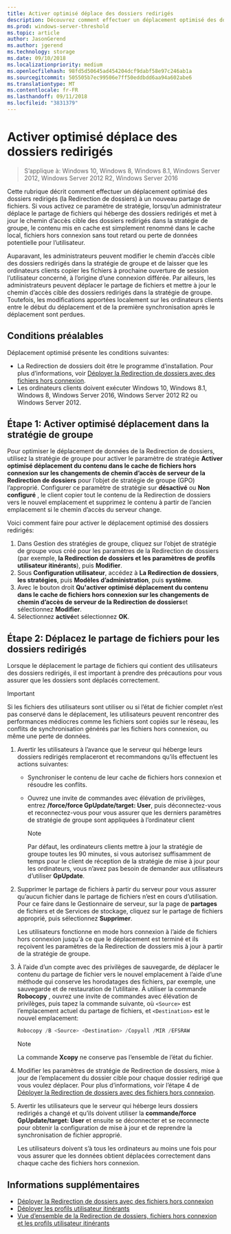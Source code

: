 ```yaml
---
title: Activer optimisé déplace des dossiers redirigés
description: Découvrez comment effectuer un déplacement optimisé des dossiers redirigés vers un nouveau partage de fichiers.
ms.prod: windows-server-threshold
ms.topic: article
author: JasonGerend
ms.author: jgerend
ms.technology: storage
ms.date: 09/10/2018
ms.localizationpriority: medium
ms.openlocfilehash: 98fd5d50645ad454204dcf9dabf58e97c246ab1a
ms.sourcegitcommit: 505505b7ec99506e7ff50eddbdd6aa94a602abe6
ms.translationtype: MT
ms.contentlocale: fr-FR
ms.lasthandoff: 09/11/2018
ms.locfileid: "3831379"
---
```

# Activer optimisé déplace des dossiers redirigés

>S’applique à: Windows 10, Windows 8, Windows 8.1, Windows Server 2012, Windows Server 2012 R2, Windows Server 2016

Cette rubrique décrit comment effectuer un déplacement optimisé des dossiers redirigés (la Redirection de dossiers) à un nouveau partage de fichiers. Si vous activez ce paramètre de stratégie, lorsqu’un administrateur déplace le partage de fichiers qui héberge des dossiers redirigés et met à jour le chemin d’accès cible des dossiers redirigés dans la stratégie de groupe, le contenu mis en cache est simplement renommé dans le cache local, fichiers hors connexion sans tout retard ou perte de données potentielle pour l’utilisateur.

Auparavant, les administrateurs peuvent modifier le chemin d’accès cible des dossiers redirigés dans la stratégie de groupe et de laisser que les ordinateurs clients copier les fichiers à prochaine ouverture de session l’utilisateur concerné, à l’origine d’une connexion différée. Par ailleurs, les administrateurs peuvent déplacer le partage de fichiers et mettre à jour le chemin d’accès cible des dossiers redirigés dans la stratégie de groupe. Toutefois, les modifications apportées localement sur les ordinateurs clients entre le début du déplacement et de la première synchronisation après le déplacement sont perdues.

## Conditions préalables

Déplacement optimisé présente les conditions suivantes:

- La Redirection de dossiers doit être le programme d’installation. Pour plus d’informations, voir [Déployer la Redirection de dossiers avec des fichiers hors connexion](deploy-folder-redirection.md).
- Les ordinateurs clients doivent exécuter Windows 10, Windows 8.1, Windows 8, Windows Server 2016, Windows Server 2012 R2 ou Windows Server 2012.

## Étape 1: Activer optimisé déplacement dans la stratégie de groupe

Pour optimiser le déplacement de données de la Redirection de dossiers, utilisez la stratégie de groupe pour activer le paramètre de stratégie **Activer optimisé déplacement du contenu dans le cache de fichiers hors connexion sur les changements de chemin d’accès de serveur de la Redirection de dossiers** pour l’objet de stratégie de groupe (GPO) l’approprié. Configurer ce paramètre de stratégie sur **désactivé** ou **Non configuré** , le client copier tout le contenu de la Redirection de dossiers vers le nouvel emplacement et supprimez le contenu à partir de l’ancien emplacement si le chemin d’accès du serveur change.

Voici comment faire pour activer le déplacement optimisé des dossiers redirigés:

1. Dans Gestion des stratégies de groupe, cliquez sur l’objet de stratégie de groupe vous créé pour les paramètres de la Redirection de dossiers (par exemple, **la Redirection de dossiers et les paramètres de profils utilisateur itinérants**), puis **Modifier**.
2. Sous **Configuration utilisateur**, accédez à **La Redirection de dossiers**, **les stratégies**, puis **Modèles d’administration**, puis **système**.
3. Avec le bouton droit **Qu'activer optimisé déplacement du contenu dans le cache de fichiers hors connexion sur les changements de chemin d’accès de serveur de la Redirection de dossiers**et sélectionnez **Modifier**.
4. Sélectionnez **activé**et sélectionnez **OK**.

## Étape 2: Déplacez le partage de fichiers pour les dossiers redirigés

Lorsque le déplacement le partage de fichiers qui contient des utilisateurs des dossiers redirigés, il est important à prendre des précautions pour vous assurer que les dossiers sont déplacés correctement.

>[!IMPORTANT]
>Si les fichiers des utilisateurs sont utiliser ou si l’état de fichier complet n’est pas conservé dans le déplacement, les utilisateurs peuvent rencontrer des performances médiocres comme les fichiers sont copiés sur le réseau, les conflits de synchronisation générés par les fichiers hors connexion, ou même une perte de données.

1. Avertir les utilisateurs à l’avance que le serveur qui héberge leurs dossiers redirigés remplaceront et recommandons qu’ils effectuent les actions suivantes:

      - Synchroniser le contenu de leur cache de fichiers hors connexion et résoudre les conflits.
      - Ouvrez une invite de commandes avec élévation de privilèges, entrez **/force/force GpUpdate/target: User**, puis déconnectez-vous et reconnectez-vous pour vous assurer que les derniers paramètres de stratégie de groupe sont appliquées à l’ordinateur client

        >[!NOTE]
        >Par défaut, les ordinateurs clients mettre à jour la stratégie de groupe toutes les 90 minutes, si vous autorisez suffisamment de temps pour le client de réception de la stratégie de mise à jour pour les ordinateurs, vous n’avez pas besoin de demander aux utilisateurs d’utiliser **GpUpdate**.
2. Supprimer le partage de fichiers à partir du serveur pour vous assurer qu’aucun fichier dans le partage de fichiers n’est en cours d’utilisation. Pour ce faire dans le Gestionnaire de serveur, sur la page de **partages** de fichiers et de Services de stockage, cliquez sur le partage de fichiers approprié, puis sélectionnez **Supprimer**.

    Les utilisateurs fonctionne en mode hors connexion à l’aide de fichiers hors connexion jusqu'à ce que le déplacement est terminé et ils reçoivent les paramètres de la Redirection de dossiers mis à jour à partir de la stratégie de groupe.

3. À l’aide d’un compte avec des privilèges de sauvegarde, de déplacer le contenu du partage de fichier vers le nouvel emplacement à l’aide d’une méthode qui conserve les horodatages des fichiers, par exemple, une sauvegarde et de restauration de l’utilitaire. À utiliser la commande **Robocopy** , ouvrez une invite de commandes avec élévation de privilèges, puis tapez la commande suivante, où ```<Source>``` est l’emplacement actuel du partage de fichiers, et ```<Destination>``` est le nouvel emplacement:

    ```PowerShell
    Robocopy /B <Source> <Destination> /Copyall /MIR /EFSRAW
    ```

    >[!NOTE]
    >La commande **Xcopy** ne conserve pas l’ensemble de l’état du fichier.
4. Modifier les paramètres de stratégie de Redirection de dossiers, mise à jour de l’emplacement du dossier cible pour chaque dossier redirigé que vous voulez déplacer. Pour plus d’informations, voir l’étape 4 de [Déployer la Redirection de dossiers avec des fichiers hors connexion](deploy-folder-redirection.md).
5. Avertir les utilisateurs que le serveur qui héberge leurs dossiers redirigés a changé et qu’ils doivent utiliser la **commande/force GpUpdate/target: User** et ensuite se déconnecter et se reconnecte pour obtenir la configuration de mise à jour et de reprendre la synchronisation de fichier approprié.

    Les utilisateurs doivent s’à tous les ordinateurs au moins une fois pour vous assurer que les données obtient déplacées correctement dans chaque cache des fichiers hors connexion.

## Informations supplémentaires

* [Déployer la Redirection de dossiers avec des fichiers hors connexion](deploy-folder-redirection.md)
* [Déployer les profils utilisateur itinérants](deploy-roaming-user-profiles.md)
* [Vue d’ensemble de la Redirection de dossiers, fichiers hors connexion et les profils utilisateur itinérants](folder-redirection-rup-overview.md)
